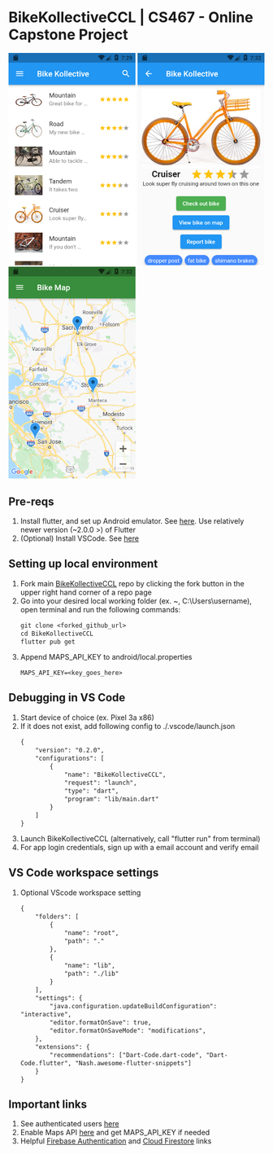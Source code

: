 # BikeKollectiveCCL | CS467 - Online Capstone Project

<p float="left">
  <img src="https://github.com/MasonCollett/BikeKollectiveCCL/blob/main/assets/text/bike_list.png" width="250" />
  <img src="https://github.com/MasonCollett/BikeKollectiveCCL/blob/main/assets/text/bike_view.png" width="250" /> 
  <img src="https://github.com/MasonCollett/BikeKollectiveCCL/blob/main/assets/text/bike_map.png" width="250" />
</p>

## Pre-reqs
1. Install flutter, and set up Android emulator. See [here](https://flutter.dev/docs/get-started/install). Use relatively newer version (~2.0.0 >) of Flutter
2. (Optional) Install VSCode. See [here](https://code.visualstudio.com/)


## Setting up local environment
1. Fork main [BikeKollectiveCCL](github.com/BikeKollectiveCCL/BikeKollectiveCCL) repo by clicking the fork button in the upper right hand corner of a repo page
2. Go into your desired local working folder (ex. ~, C:\Users\username), open terminal and run the following commands:
    ```
    git clone <forked_github_url>
    cd BikeKollectiveCCL
    flutter pub get
    ```
3. Append MAPS_API_KEY to android/local.properties
    ```
    MAPS_API_KEY=<key_goes_here>
    ```

## Debugging in VS Code
1. Start device of choice (ex. Pixel 3a x86)
2. If it does not exist, add following config to ./.vscode/launch.json
    ```
    {
        "version": "0.2.0",
        "configurations": [
            {
                "name": "BikeKollectiveCCL",
                "request": "launch",
                "type": "dart",
                "program": "lib/main.dart"
            }
        ]
    }
    ```
3. Launch BikeKollectiveCCL (alternatively, call "flutter run" from terminal)
4. For app login credentials, sign up with a email account and verify email

## VS Code workspace settings
1. Optional VScode workspace setting
    ```
    {
        "folders": [
            {
                "name": "root",
                "path": "."
            },
            {
                "name": "lib",
                "path": "./lib"
            }
        ],
        "settings": {
            "java.configuration.updateBuildConfiguration": "interactive",
            "editor.formatOnSave": true,
            "editor.formatOnSaveMode": "modifications",
        },
        "extensions": {
            "recommendations": ["Dart-Code.dart-code", "Dart-Code.flutter", "Nash.awesome-flutter-snippets"]
        }
    }
    ```


## Important links
1. See authenticated users [here](https://console.firebase.google.com/project/bikekollective-e87b3/authentication/users)
2. Enable Maps API [here](https://console.cloud.google.com/google/maps-apis/overview?authuser=0&folder=&organizationId=&project=bikekollective-e87b3) and get MAPS_API_KEY if needed
3. Helpful [Firebase Authentication](https://firebase.flutter.dev/docs/auth/usage/) and [Cloud Firestore](https://firebase.flutter.dev/docs/firestore/usage/) links

